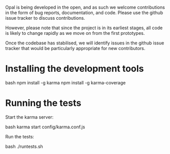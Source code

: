 Opal is being developed in the open, and as such we welcome contributions in the form of bug reports, documentation, and code. Please use the github issue tracker to discuss contributions.

However, please note that since the project is in its earliest stages, all code is likely to change rapidly as we move on from the first prototypes.

Once the codebase has stabilised, we will identify issues in the github issue tracker that would be particularly appropriate for new contributors.




 Installing the development tools
 ================================

 bash
 npm install -g karma
 npm install -g karma-coverage

 Running the tests
 =================

 Start the karma server:

 bash
 karma start config/karma.conf.js


 Run the tests:

 bash
 ./runtests.sh
